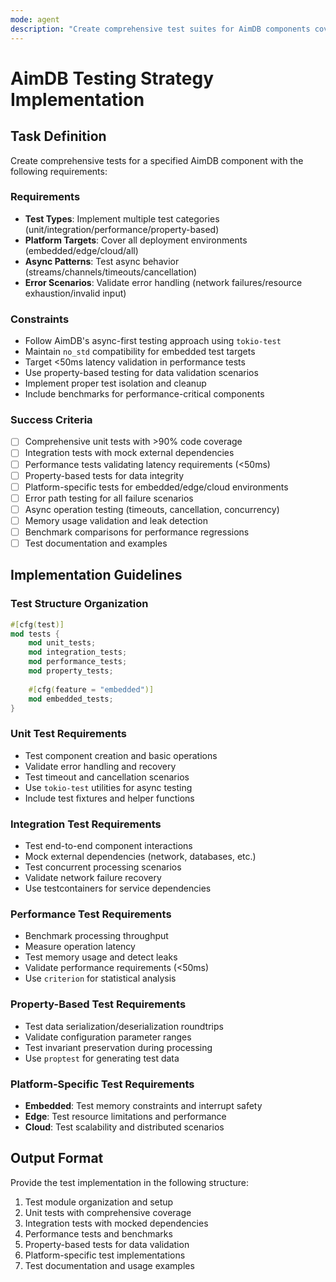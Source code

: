 ```yaml
---
mode: agent
description: "Create comprehensive test suites for AimDB components covering unit, integration, performance, and platform-specific testing"
---
```


# AimDB Testing Strategy Implementation

## Task Definition

Create comprehensive tests for a specified AimDB component with the following requirements:

### Requirements
- **Test Types**: Implement multiple test categories (unit/integration/performance/property-based)
- **Platform Targets**: Cover all deployment environments (embedded/edge/cloud/all)
- **Async Patterns**: Test async behavior (streams/channels/timeouts/cancellation)
- **Error Scenarios**: Validate error handling (network failures/resource exhaustion/invalid input)

### Constraints
- Follow AimDB's async-first testing approach using `tokio-test`
- Maintain `no_std` compatibility for embedded test targets
- Target <50ms latency validation in performance tests
- Use property-based testing for data validation scenarios
- Implement proper test isolation and cleanup
- Include benchmarks for performance-critical components

### Success Criteria
- [ ] Comprehensive unit tests with >90% code coverage
- [ ] Integration tests with mock external dependencies
- [ ] Performance tests validating latency requirements (<50ms)
- [ ] Property-based tests for data integrity
- [ ] Platform-specific tests for embedded/edge/cloud environments
- [ ] Error path testing for all failure scenarios
- [ ] Async operation testing (timeouts, cancellation, concurrency)
- [ ] Memory usage validation and leak detection
- [ ] Benchmark comparisons for performance regressions
- [ ] Test documentation and examples

## Implementation Guidelines

### Test Structure Organization
```rust
#[cfg(test)]
mod tests {
    mod unit_tests;
    mod integration_tests;
    mod performance_tests;
    mod property_tests;
    
    #[cfg(feature = "embedded")]
    mod embedded_tests;
}
```

### Unit Test Requirements
- Test component creation and basic operations
- Validate error handling and recovery
- Test timeout and cancellation scenarios
- Use `tokio-test` utilities for async testing
- Include test fixtures and helper functions

### Integration Test Requirements
- Test end-to-end component interactions
- Mock external dependencies (network, databases, etc.)
- Test concurrent processing scenarios
- Validate network failure recovery
- Use testcontainers for service dependencies

### Performance Test Requirements
- Benchmark processing throughput
- Measure operation latency
- Test memory usage and detect leaks
- Validate performance requirements (<50ms)
- Use `criterion` for statistical analysis

### Property-Based Test Requirements
- Test data serialization/deserialization roundtrips
- Validate configuration parameter ranges
- Test invariant preservation during processing
- Use `proptest` for generating test data

### Platform-Specific Test Requirements
- **Embedded**: Test memory constraints and interrupt safety
- **Edge**: Test resource limitations and performance
- **Cloud**: Test scalability and distributed scenarios

## Output Format

Provide the test implementation in the following structure:
1. Test module organization and setup
2. Unit tests with comprehensive coverage
3. Integration tests with mocked dependencies
4. Performance tests and benchmarks
5. Property-based tests for data validation
6. Platform-specific test implementations
7. Test documentation and usage examples